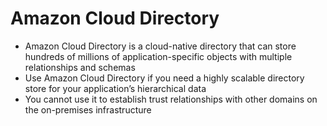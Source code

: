 
# Amazon Cloud Directory
- Amazon Cloud Directory is a cloud-native directory that can store hundreds of millions of application-specific objects 
  with multiple relationships and schemas
- Use Amazon Cloud Directory if you need a highly scalable directory store for your application’s hierarchical data
- You cannot use it to establish trust relationships with other domains on the on-premises infrastructure